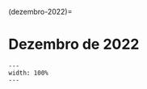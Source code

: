 (dezembro-2022)=

# Dezembro de 2022

```{figure} ../imagens/calendario/2022/calendario-2022-12.svg
---
width: 100%
---
```


